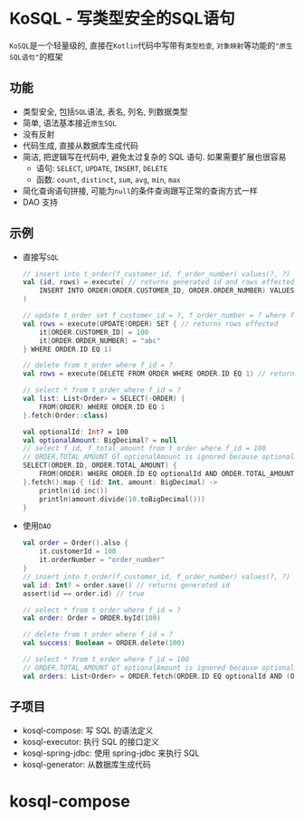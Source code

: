 # KoSQL - 写类型安全的SQL语句

`KoSQL`是一个轻量级的, 直接在`Kotlin`代码中写带有`类型检查`, `对象映射`等功能的`"原生SQL语句"`的框架

## 功能

* 类型安全, 包括`SQL`语法, 表名, 列名, 列数据类型
* 简单, 语法基本接近`原生SQL`
* 没有反射
* 代码生成, 直接从数据库生成代码
* 简洁, 把逻辑写在代码中, 避免太过复杂的 SQL 语句. 如果需要扩展也很容易
    * 语句: `SELECT`, `UPDATE`, `INSERT`, `DELETE`
    * 函数: `count`, `distinct`, `sum`, `avg`, `min`, `max`
* 简化查询语句拼接, 可能为`null`的条件查询跟写正常的查询方式一样
* DAO 支持

## 示例

* 直接写`SQL`

    ```kotlin
    // insert into t_order(f_customer_id, f_order_number) values(?, ?)
    val (id, rows) = execute( // returns generated id and rows effected
        INSERT INTO ORDER(ORDER.CUSTOMER_ID, ORDER.ORDER_NUMBER) VALUES V(100, "order_number")
    )

    // update t_order set f_customer_id = ?, f_order_number = ? where f_id = ?
    val rows = execute(UPDATE(ORDER) SET { // returns rows effected
        it[ORDER.CUSTOMER_ID] = 100
        it[ORDER.ORDER_NUMBER] = "abc"
    } WHERE ORDER.ID EQ 1)

    // delete from t_order where f_id = ?
    val rows = execute(DELETE FROM ORDER WHERE ORDER.ID EQ 1) // returns rows effected

    // select * from t_order where f_id = ?
    val list: List<Order> = SELECT(-ORDER) {
        FROM(ORDER) WHERE ORDER.ID EQ 1
    }.fetch(Order::class)

    val optionalId: Int? = 100
    val optionalAmount: BigDecimal? = null
    // select f_id, f_total_amount from t_order where f_id = 100
    // ORDER.TOTAL_AMOUNT GT optionalAmount is ignored because optionalAmount is null
    SELECT(ORDER.ID, ORDER.TOTAL_AMOUNT) {
        FROM(ORDER) WHERE ORDER.ID EQ optionalId AND ORDER.TOTAL_AMOUNT GT optionalAmount
    }.fetch().map { (id: Int, amount: BigDecimal) ->
        println(id.inc())
        println(amount.divide(10.toBigDecimal()))
    }
    ```

* 使用`DAO`

    ```kotlin
    val order = Order().also {
        it.customerId = 100
        it.orderNumber = "order_number"
    }
    // insert into t_order(f_customer_id, f_order_number) values(?, ?)
    val id: Int? = order.save() // returns generated id
    assert(id == order.id) // true

    // select * from t_order where f_id = ?
    val order: Order = ORDER.byId(100)

    // delete from t_order where f_id = ?
    val success: Boolean = ORDER.delete(100)

    // select * from t_order where f_id = 100
    // ORDER.TOTAL_AMOUNT GT optionalAmount is ignored because optionalAmount is null
    val orders: List<Order> = ORDER.fetch(ORDER.ID EQ optionalId AND (ORDER.TOTAL_AMOUNT GT optionalAmount))
    ```

## 子项目

* kosql-compose: 写 SQL 的语法定义
* kosql-executor: 执行 SQL 的接口定义
* kosql-spring-jdbc: 使用 spring-jdbc 来执行 SQL
* kosql-generator: 从数据库生成代码

# kosql-compose

